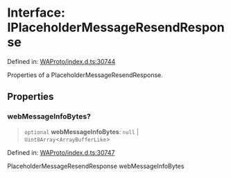 # Interface: IPlaceholderMessageResendResponse

Defined in: [WAProto/index.d.ts:30744](https://github.com/Fokusdotid/bail/blob/3bd64a6fd6e8fc52d3ec9ba842534bed26103555/WAProto/index.d.ts#L30744)

Properties of a PlaceholderMessageResendResponse.

## Properties

### webMessageInfoBytes?

> `optional` **webMessageInfoBytes**: `null` \| `Uint8Array`\<`ArrayBufferLike`\>

Defined in: [WAProto/index.d.ts:30747](https://github.com/Fokusdotid/bail/blob/3bd64a6fd6e8fc52d3ec9ba842534bed26103555/WAProto/index.d.ts#L30747)

PlaceholderMessageResendResponse webMessageInfoBytes
